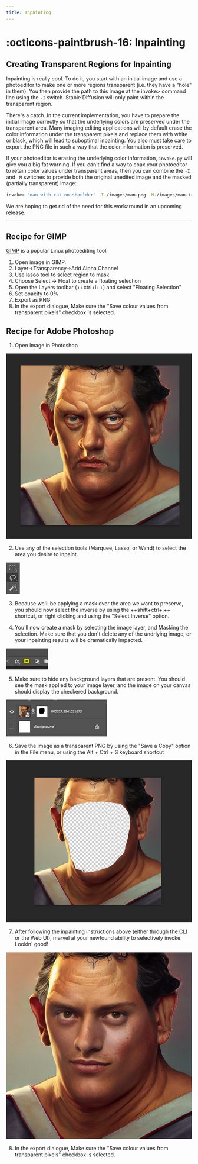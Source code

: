 ```yaml
---
title: Inpainting
---
```


# :octicons-paintbrush-16: Inpainting

## **Creating Transparent Regions for Inpainting**

Inpainting is really cool. To do it, you start with an initial image and use a photoeditor to make
one or more regions transparent (i.e. they have a "hole" in them). You then provide the path to this
image at the invoke> command line using the `-I` switch. Stable Diffusion will only paint within the
transparent region.

There's a catch. In the current implementation, you have to prepare the initial image correctly so
that the underlying colors are preserved under the transparent area. Many imaging editing
applications will by default erase the color information under the transparent pixels and replace
them with white or black, which will lead to suboptimal inpainting. You also must take care to
export the PNG file in such a way that the color information is preserved.

If your photoeditor is erasing the underlying color information, `invoke.py` will give you a big fat
warning. If you can't find a way to coax your photoeditor to retain color values under transparent
areas, then you can combine the `-I` and `-M` switches to provide both the original unedited image
and the masked (partially transparent) image:

```bash
invoke> "man with cat on shoulder" -I./images/man.png -M./images/man-transparent.png
```

We are hoping to get rid of the need for this workaround in an upcoming release.

---

## Recipe for GIMP

[GIMP](https://www.gimp.org/) is a popular Linux photoediting tool.

1. Open image in GIMP.
2. Layer->Transparency->Add Alpha Channel
3. Use lasoo tool to select region to mask
4. Choose Select -> Float to create a floating selection
5. Open the Layers toolbar (++ctrl+l++) and select "Floating Selection"
6. Set opacity to 0%
7. Export as PNG
8. In the export dialogue, Make sure the "Save colour values from
   transparent pixels" checkbox is selected.


## Recipe for Adobe Photoshop

1. Open image in Photoshop

![step1](../assets/step1.png)

2. Use any of the selection tools (Marquee, Lasso, or Wand) to select the area you desire to inpaint.

![step2](../assets/step2.png)

3. Because we'll be applying a mask over the area we want to preserve, you should now select the inverse by using the ++shift+ctrl+i++ shortcut, or right clicking and using the "Select Inverse" option.

4. You'll now create a mask by selecting the image layer, and Masking the selection. Make sure that you don't delete any of the undrlying image, or your inpainting results will be dramatically impacted.

![step4](../assets/step4.png)

5. Make sure to hide any background layers that are present. You should see the mask applied to your image layer, and the image on your canvas should display the checkered background.

![step5](../assets/step5.png)

6. Save the image as a transparent PNG by using the "Save a Copy" option in the File menu, or using the Alt + Ctrl + S keyboard shortcut

![step6](../assets/step6.png)

7. After following the inpainting instructions above (either through the CLI or the Web UI), marvel at your newfound ability to selectively invoke. Lookin' good!

![step7](../assets/step7.png)

8. In the export dialogue, Make sure the "Save colour values from transparent pixels" checkbox is selected.  
